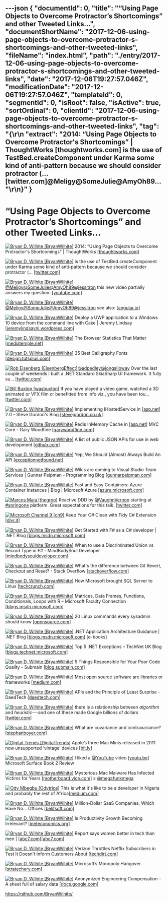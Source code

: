 ---json
{
  "documentId": 0,
  "title": "“Using Page Objects to Overcome Protractor’s Shortcomings” and other Tweeted Links…",
  "documentShortName": "2017-12-06-using-page-objects-to-overcome-protractor-s-shortcomings-and-other-tweeted-links",
  "fileName": "index.html",
  "path": "./entry/2017-12-06-using-page-objects-to-overcome-protractor-s-shortcomings-and-other-tweeted-links",
  "date": "2017-12-06T19:27:57.046Z",
  "modificationDate": "2017-12-06T19:27:57.046Z",
  "templateId": 0,
  "segmentId": 0,
  "isRoot": false,
  "isActive": true,
  "sortOrdinal": 0,
  "clientId": "2017-12-06-using-page-objects-to-overcome-protractor-s-shortcomings-and-other-tweeted-links",
  "tag": "{\r\n  \"extract\": \"2014: “Using Page Objects to Overcome Protractor's Shortcomings” | ThoughtWorks [thoughtworks.com] is the use of TestBed.createComponent under Karma some kind of anti-pattern because we should consider protractor (… [twitter.com]@Meligy@SomeJulie@AmyOh89...\"\r\n}"
}
---

# “Using Page Objects to Overcome Protractor’s Shortcomings” and other Tweeted Links…

[<img alt="Bryan D. Wilhite [BryanWilhite]" src="https://songhay.blob.core.windows.net/shared-social-twitter/BryanWilhite.jpeg">](http://songhayblog.azurewebsites.net/ "Bryan D. Wilhite [BryanWilhite]") 2014: “Using Page Objects to Overcome Protractor's Shortcomings” | ThoughtWorks [[thoughtworks.com]](https://www.thoughtworks.com/insights/blog/using-page-objects-overcome-protractors-shortcomings)

[<img alt="Bryan D. Wilhite [BryanWilhite]" src="https://songhay.blob.core.windows.net/shared-social-twitter/BryanWilhite.jpeg">](http://songhayblog.azurewebsites.net/ "Bryan D. Wilhite [BryanWilhite]") is the use of TestBed.createComponent under Karma some kind of anti-pattern because we should consider protractor (… [[twitter.com]](https://twitter.com/i/web/status/933446023254482944)

[<img alt="Bryan D. Wilhite [BryanWilhite]" src="https://songhay.blob.core.windows.net/shared-social-twitter/BryanWilhite.jpeg">](http://songhayblog.azurewebsites.net/ "Bryan D. Wilhite [BryanWilhite]")[@Meligy](http://twitter.com/Meligy)[@SomeJulie](http://twitter.com/SomeJulie)[@AmyOh89](http://twitter.com/AmyOh89)[@jessitron](http://twitter.com/jessitron) this new video partially answers my question: [[youtube.com]](https://www.youtube.com/watch?v=BumgayeUC08)

[<img alt="Bryan D. Wilhite [BryanWilhite]" src="https://songhay.blob.core.windows.net/shared-social-twitter/BryanWilhite.jpeg">](http://songhayblog.azurewebsites.net/ "Bryan D. Wilhite [BryanWilhite]")[@Meligy](http://twitter.com/Meligy)[@SomeJulie](http://twitter.com/SomeJulie)[@AmyOh89](http://twitter.com/AmyOh89)[@jessitron](http://twitter.com/jessitron) see also: [[angular.io]](https://angular.io/guide/testing#componentfixture-debugelement-and-querybycss)

[<img alt="Bryan D. Wilhite [BryanWilhite]" src="https://songhay.blob.core.windows.net/shared-social-twitter/BryanWilhite.jpeg">](http://songhayblog.azurewebsites.net/ "Bryan D. Wilhite [BryanWilhite]") Deploy a UWP application to a Windows 10 device from the command line with Cake | Jeremy Lindsay [[jeremylindsayni.wordpress.com]](https://jeremylindsayni.wordpress.com/2017/07/24/deploy-a-uwp-application-to-a-windows-10-device-from-the-command-line-with-cake/)

[<img alt="Bryan D. Wilhite [BryanWilhite]" src="https://songhay.blob.core.windows.net/shared-social-twitter/BryanWilhite.jpeg">](http://songhayblog.azurewebsites.net/ "Bryan D. Wilhite [BryanWilhite]") The Browser Statistics That Matter [[mediatemple.net]](http://mediatemple.net/blog/tips/browser-statistics-matter/)

[<img alt="Bryan D. Wilhite [BryanWilhite]" src="https://songhay.blob.core.windows.net/shared-social-twitter/BryanWilhite.jpeg">](http://songhayblog.azurewebsites.net/ "Bryan D. Wilhite [BryanWilhite]") 35 Best Calligraphy Fonts [[design.tutsplus.com]](https://design.tutsplus.com/articles/best-calligraphy-fonts--cms-29140)

[<img alt="Rob Eisenberg [EisenbergEffect]" src="https://songhay.blob.core.windows.net/shared-social-twitter/EisenbergEffect.jpg">](http://www.robeisenberg.com/ "Rob Eisenberg [EisenbergEffect]")[@adpedley](http://twitter.com/adpedley)[@jongalloway](http://twitter.com/jongalloway) Over the last couple of weekends I built a .NET Standard SkiaSharp UI framework. It fully su… [[twitter.com]](https://twitter.com/i/web/status/937688038641098752)

[<img alt="Bill Buxton [wasbuxton]" src="https://songhay.blob.core.windows.net/shared-social-twitter/wasbuxton.jpg">](http://www.billbuxton.com/ "Bill Buxton [wasbuxton]") If you have played a video game, watched a 3D animated or VFX film or benefitted from info viz., you have been tou… [[twitter.com]](https://twitter.com/i/web/status/937679678193647616)

[<img alt="Bryan D. Wilhite [BryanWilhite]" src="https://songhay.blob.core.windows.net/shared-social-twitter/BryanWilhite.jpeg">](http://songhayblog.azurewebsites.net/ "Bryan D. Wilhite [BryanWilhite]") Implementing IHostedService in [[asp.net]](http://ASP.NET) 2.0 - Steve Gordon's Blog [[stevejgordon.co.uk]](https://www.stevejgordon.co.uk/asp-net-core-2-ihostedservice)

[<img alt="Bryan D. Wilhite [BryanWilhite]" src="https://songhay.blob.core.windows.net/shared-social-twitter/BryanWilhite.jpeg">](http://songhayblog.azurewebsites.net/ "Bryan D. Wilhite [BryanWilhite]") Redis InMemory Cache in [[asp.net]](http://ASP.net) MVC Core - Gary Woodfine [[garywoodfine.com]](https://garywoodfine.com/redis-inmemory-cache-asp-net-mvc-core/)

[<img alt="Bryan D. Wilhite [BryanWilhite]" src="https://songhay.blob.core.windows.net/shared-social-twitter/BryanWilhite.jpeg">](http://songhayblog.azurewebsites.net/ "Bryan D. Wilhite [BryanWilhite]") A list of public JSON APIs for use in web development [[github.com]](https://github.com/toddmotto/public-apis)

[<img alt="Bryan D. Wilhite [BryanWilhite]" src="https://songhay.blob.core.windows.net/shared-social-twitter/BryanWilhite.jpeg">](http://songhayblog.azurewebsites.net/ "Bryan D. Wilhite [BryanWilhite]") Yep, We Should (Almost) Always Build An API [[exceptionnotfound.net]](https://www.exceptionnotfound.net/yep-we-should-almost-always-build-an-api/)

[<img alt="Bryan D. Wilhite [BryanWilhite]" src="https://songhay.blob.core.windows.net/shared-social-twitter/BryanWilhite.jpeg">](http://songhayblog.azurewebsites.net/ "Bryan D. Wilhite [BryanWilhite]") Wikis are coming to Visual Studio Team Services | Gunnar Peipman - Programming Blog [[gunnarpeipman.com]](http://gunnarpeipman.com/2017/07/vsts-wiki/)

[<img alt="Bryan D. Wilhite [BryanWilhite]" src="https://songhay.blob.core.windows.net/shared-social-twitter/BryanWilhite.jpeg">](http://songhayblog.azurewebsites.net/ "Bryan D. Wilhite [BryanWilhite]") Fast and Easy Containers: Azure Container Instances | Blog | Microsoft Azure [[azure.microsoft.com]](https://azure.microsoft.com/en-us/blog/announcing-azure-container-instances/)

[<img alt="Marcos Maia [thegroo]" src="https://songhay.blob.core.windows.net/shared-social-twitter/thegroo.jpg">](http://codespair.com/ "Marcos Maia [thegroo]") Reactive DDD by [@VaughnVernon](http://twitter.com/VaughnVernon) starting at [#springone](http://twitter.com/search?q=%23springone) platform. Great expectations for this talk. [[twitter.com]](https://twitter.com/thegroo/status/938203577566117888/photo/1)

[<img alt="Microsoft Channel 9 [ch9]" src="https://songhay.blob.core.windows.net/shared-social-twitter/ch9.png">](http://channel9.msdn.com/ "Microsoft Channel 9 [ch9]") Keep Your C# Clean with Tidy C# Extension [[dlvr.it]](http://dlvr.it/Q4GyMr)

[<img alt="Bryan D. Wilhite [BryanWilhite]" src="https://songhay.blob.core.windows.net/shared-social-twitter/BryanWilhite.jpeg">](http://songhayblog.azurewebsites.net/ "Bryan D. Wilhite [BryanWilhite]") Get Started with F# as a C# developer | .NET Blog [[blogs.msdn.microsoft.com]](https://blogs.msdn.microsoft.com/dotnet/2017/07/24/get-started-with-f-as-a-c-developer/)

[<img alt="Bryan D. Wilhite [BryanWilhite]" src="https://songhay.blob.core.windows.net/shared-social-twitter/BryanWilhite.jpeg">](http://songhayblog.azurewebsites.net/ "Bryan D. Wilhite [BryanWilhite]") When to use a Discriminated Union vs Record Type in F# - MindBodySoul Developer [[mindbodysouldeveloper.com]](http://www.mindbodysouldeveloper.com/2017/07/17/when-to-use-a-discriminated-union-vs-record-type-in-f-sharp/)

[<img alt="Bryan D. Wilhite [BryanWilhite]" src="https://songhay.blob.core.windows.net/shared-social-twitter/BryanWilhite.jpeg">](http://songhayblog.azurewebsites.net/ "Bryan D. Wilhite [BryanWilhite]") What's the difference between Git Revert, Checkout and Reset? - Stack Overflow [[stackoverflow.com]](https://stackoverflow.com/questions/8358035/whats-the-difference-between-git-revert-checkout-and-reset)

[<img alt="Bryan D. Wilhite [BryanWilhite]" src="https://songhay.blob.core.windows.net/shared-social-twitter/BryanWilhite.jpeg">](http://songhayblog.azurewebsites.net/ "Bryan D. Wilhite [BryanWilhite]") How Microsoft brought SQL Server to Linux [[techcrunch.com]](https://techcrunch.com/2017/07/17/how-microsoft-brought-sql-server-to-linux/)

[<img alt="Bryan D. Wilhite [BryanWilhite]" src="https://songhay.blob.core.windows.net/shared-social-twitter/BryanWilhite.jpeg">](http://songhayblog.azurewebsites.net/ "Bryan D. Wilhite [BryanWilhite]") Matrices, Data Frames, Functions, Conditionals, Loops with R – Microsoft Faculty Connection [[blogs.msdn.microsoft.com]](https://blogs.msdn.microsoft.com/uk_faculty_connection/2017/07/25/matrices-data-frames-functions-conditionals-loops-with-r/)

[<img alt="Bryan D. Wilhite [BryanWilhite]" src="https://songhay.blob.core.windows.net/shared-social-twitter/BryanWilhite.jpeg">](http://songhayblog.azurewebsites.net/ "Bryan D. Wilhite [BryanWilhite]") 20 Linux commands every sysadmin should know [[opensource.com]](https://opensource.com/article/17/7/20-sysadmin-commands)

[<img alt="Bryan D. Wilhite [BryanWilhite]" src="https://songhay.blob.core.windows.net/shared-social-twitter/BryanWilhite.jpeg">](http://songhayblog.azurewebsites.net/ "Bryan D. Wilhite [BryanWilhite]") .NET Application Architecture Guidance | .NET Blog [[blogs.msdn.microsoft.com]](https://blogs.msdn.microsoft.com/dotnet/2017/07/26/the-new-net-application-architecture-guidance/) [e-books]

[<img alt="Bryan D. Wilhite [BryanWilhite]" src="https://songhay.blob.core.windows.net/shared-social-twitter/BryanWilhite.jpeg">](http://songhayblog.azurewebsites.net/ "Bryan D. Wilhite [BryanWilhite]") Top 5 .NET Exceptions – TechNet UK Blog [[blogs.technet.microsoft.com]](https://blogs.technet.microsoft.com/uktechnet/2017/07/25/top-5-net-exceptions/)

[<img alt="Bryan D. Wilhite [BryanWilhite]" src="https://songhay.blob.core.windows.net/shared-social-twitter/BryanWilhite.jpeg">](http://songhayblog.azurewebsites.net/ "Bryan D. Wilhite [BryanWilhite]") 5 Things Responsible for Your Poor Code Quality - Submain [[blog.submain.com]](http://blog.submain.com/5-things-responsible-poor-code-quality/)

[<img alt="Bryan D. Wilhite [BryanWilhite]" src="https://songhay.blob.core.windows.net/shared-social-twitter/BryanWilhite.jpeg">](http://songhayblog.azurewebsites.net/ "Bryan D. Wilhite [BryanWilhite]") Most open source software are libraries or frameworks [[medium.com]](https://medium.com/@aserg.ufmg/most-popular-application-domains-on-github-4af418b77a5e)

[<img alt="Bryan D. Wilhite [BryanWilhite]" src="https://songhay.blob.core.windows.net/shared-social-twitter/BryanWilhite.jpeg">](http://songhayblog.azurewebsites.net/ "Bryan D. Wilhite [BryanWilhite]") APIs and the Principle of Least Surprise - DaedTech [[daedtech.com]](https://www.daedtech.com/apis-principle-least-surprise/)

[<img alt="Bryan D. Wilhite [BryanWilhite]" src="https://songhay.blob.core.windows.net/shared-social-twitter/BryanWilhite.jpeg">](http://songhayblog.azurewebsites.net/ "Bryan D. Wilhite [BryanWilhite]") there is a relationship between *algorithm* and *heuristic*---and one of these made Google billions of dollars [[twitter.com]](https://twitter.com/BryanWilhite/status/932317107806617600/photo/1)

[<img alt="Bryan D. Wilhite [BryanWilhite]" src="https://songhay.blob.core.windows.net/shared-social-twitter/BryanWilhite.jpeg">](http://songhayblog.azurewebsites.net/ "Bryan D. Wilhite [BryanWilhite]") What are covariance and contravariance? [[stephanboyer.com]](https://www.stephanboyer.com/post/132/what-are-covariance-and-contravariance)

[<img alt="Digital Trends [DigitalTrends]" src="https://songhay.blob.core.windows.net/shared-social-twitter/DigitalTrends.jpg">](http://www.digitaltrends.com/ "Digital Trends [DigitalTrends]") Apple’s three Mac Minis released in 2011 now unsupported ‘vintage’ devices [[bit.ly]](http://bit.ly/2iThzp0)

[<img alt="Bryan D. Wilhite [BryanWilhite]" src="https://songhay.blob.core.windows.net/shared-social-twitter/BryanWilhite.jpeg">](http://songhayblog.azurewebsites.net/ "Bryan D. Wilhite [BryanWilhite]") I liked a [@YouTube](http://twitter.com/YouTube) video [[youtu.be]](http://youtu.be/uI23RItDDDg?a) Microsoft Surface Book 2 Review

[<img alt="Bryan D. Wilhite [BryanWilhite]" src="https://songhay.blob.core.windows.net/shared-social-twitter/BryanWilhite.jpeg">](http://songhayblog.azurewebsites.net/ "Bryan D. Wilhite [BryanWilhite]") Mysterious Mac Malware Has Infected Victims for Years [[motherboard.vice.com]](https://motherboard.vice.com/en_us/article/zmv79w/mysterious-mac-malware-has-infected-hundreds-of-victims-for-years) » [@megafunkmega](http://twitter.com/megafunkmega)

[<img alt="Ody Mbegbu [Odytrice]" src="https://songhay.blob.core.windows.net/shared-social-twitter/Odytrice.jpg">](https://medium.com/@odytrice "Ody Mbegbu [Odytrice]") This is what it's like to be a developer in Nigeria and probably the rest of Africa[[medium.com]](https://medium.com/timigod/a-rant-about-productivity-937de305ff3d)

[<img alt="Bryan D. Wilhite [BryanWilhite]" src="https://songhay.blob.core.windows.net/shared-social-twitter/BryanWilhite.jpeg">](http://songhayblog.azurewebsites.net/ "Bryan D. Wilhite [BryanWilhite]") Million-Dollar SaaS Companies, Which Have No… Offices [[belitsoft.com]](https://belitsoft.com/dedicated-developers-hire-dedicated-team/top-saas-remote-companies)

[<img alt="Bryan D. Wilhite [BryanWilhite]" src="https://songhay.blob.core.windows.net/shared-social-twitter/BryanWilhite.jpeg">](http://songhayblog.azurewebsites.net/ "Bryan D. Wilhite [BryanWilhite]") Is Productivity Growth Becoming Irrelevant? [[ineteconomics.org]](https://www.ineteconomics.org/perspectives/blog/is-productivity-growth-becoming-irrelevant)

[<img alt="Bryan D. Wilhite [BryanWilhite]" src="https://songhay.blob.core.windows.net/shared-social-twitter/BryanWilhite.jpeg">](http://songhayblog.azurewebsites.net/ "Bryan D. Wilhite [BryanWilhite]") Report says women better in tech than men | [[abc7.com]](http://abc7.com)[[abc7.com]](http://abc7.com/technology/report-says-women-better-in-tech-than-men/2674018/)

[<img alt="Bryan D. Wilhite [BryanWilhite]" src="https://songhay.blob.core.windows.net/shared-social-twitter/BryanWilhite.jpeg">](http://songhayblog.azurewebsites.net/ "Bryan D. Wilhite [BryanWilhite]") Verizon Throttles Netflix Subscribers in Test It Doesn't Inform Customers About [[techdirt.com]](https://www.techdirt.com/blog/netneutrality/articles/20170722/03252237838/verizon-throttles-netflix-subscribers-test-it-doesnt-inform-customers-about.shtml)

[<img alt="Bryan D. Wilhite [BryanWilhite]" src="https://songhay.blob.core.windows.net/shared-social-twitter/BryanWilhite.jpeg">](http://songhayblog.azurewebsites.net/ "Bryan D. Wilhite [BryanWilhite]") Microsoft’s Monopoly Hangover [[stratechery.com]](https://stratechery.com/2017/microsofts-monopoly-hangover/?utm_source=feedly&utm_medium=webfeeds)

[<img alt="Bryan D. Wilhite [BryanWilhite]" src="https://songhay.blob.core.windows.net/shared-social-twitter/BryanWilhite.jpeg">](http://songhayblog.azurewebsites.net/ "Bryan D. Wilhite [BryanWilhite]") Anonymized Engineering Compensation – A sheet full of salary data [[docs.google.com]](https://docs.google.com/spreadsheets/d/1JR4KrVH1dygniLiLFAMTvdSp5gGLVKKkOxBYiPQagvE)

<https://github.com/BryanWilhite/>
